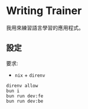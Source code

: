 # Writing Trainer

我用來練習語言學習的應用程式。

## 設定

要求:

- `nix` + `direnv`

```
direnv allow
bun i
bun run dev:fe
bun run dev:be
```
